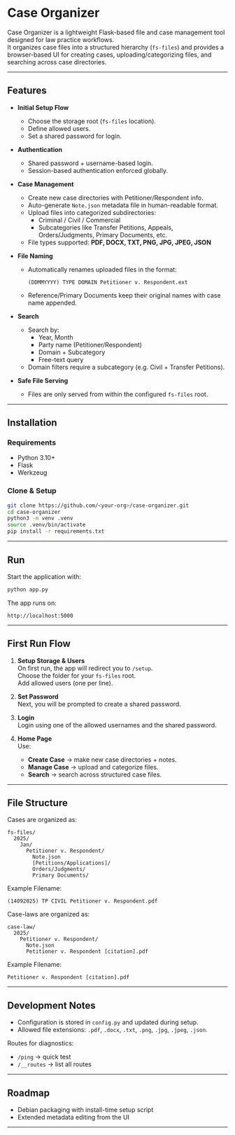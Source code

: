 # Case Organizer

Case Organizer is a lightweight Flask-based file and case management tool designed for law practice workflows.  
It organizes case files into a structured hierarchy (`fs-files`) and provides a browser-based UI for creating cases, uploading/categorizing files, and searching across case directories.

---

## Features

- **Initial Setup Flow**
  - Choose the storage root (`fs-files` location).
  - Define allowed users.
  - Set a shared password for login.

- **Authentication**
  - Shared password + username-based login.
  - Session-based authentication enforced globally.

- **Case Management**
  - Create new case directories with Petitioner/Respondent info.
  - Auto-generate `Note.json` metadata file in human-readable format.
  - Upload files into categorized subdirectories:
    - Criminal / Civil / Commercial
    - Subcategories like Transfer Petitions, Appeals, Orders/Judgments, Primary Documents, etc.
  - File types supported: **PDF, DOCX, TXT, PNG, JPG, JPEG, JSON**

- **File Naming**
  - Automatically renames uploaded files in the format:
    ```
    (DDMMYYYY) TYPE DOMAIN Petitioner v. Respondent.ext
    ```
  - Reference/Primary Documents keep their original names with case name appended.

- **Search**
  - Search by:
    - Year, Month
    - Party name (Petitioner/Respondent)
    - Domain + Subcategory
    - Free-text query
  - Domain filters require a subcategory (e.g. Civil + Transfer Petitions).

- **Safe File Serving**
  - Files are only served from within the configured `fs-files` root.

---

## Installation

### Requirements
- Python 3.10+
- Flask
- Werkzeug

### Clone & Setup
```bash
git clone https://github.com/<your-org>/case-organizer.git
cd case-organizer
python3 -m venv .venv
source .venv/bin/activate
pip install -r requirements.txt
```

---

## Run

Start the application with:

```bash
python app.py
```

The app runs on:

```none
http://localhost:5000
```

---

## First Run Flow

1. **Setup Storage & Users**  
   On first run, the app will redirect you to `/setup`.  
   Choose the folder for your `fs-files` root.  
   Add allowed users (one per line).

2. **Set Password**  
   Next, you will be prompted to create a shared password.

3. **Login**  
   Login using one of the allowed usernames and the shared password.

4. **Home Page**  
   Use:  
   - **Create Case** → make new case directories + notes.  
   - **Manage Case** → upload and categorize files.  
   - **Search** → search across structured case files.

---

## File Structure

Cases are organized as:

```none
fs-files/
  2025/
    Jan/
      Petitioner v. Respondent/
        Note.json
        [Petitions/Applications]/
        Orders/Judgments/
        Primary Documents/
```

Example Filename:

```none
(14092025) TP CIVIL Petitioner v. Respondent.pdf
```

Case-laws are organized as:

```none
case-law/
  2025/
    Petitioner v. Respondent/
      Note.json
      Petitioner v. Respondent [citation].pdf
```

Example Filename:

```none
Petitioner v. Respondent [citation].pdf
```

---

## Development Notes

- Configuration is stored in `config.py` and updated during setup.  
- Allowed file extensions: `.pdf`, `.docx`, `.txt`, `.png`, `.jpg`, `.jpeg`, `.json`.

Routes for diagnostics:  
- `/ping` → quick test  
- `/__routes` → list all routes

---

## Roadmap

- Debian packaging with install-time setup script  
- Extended metadata editing from the UI  

---
